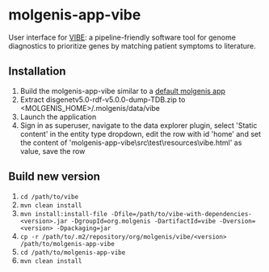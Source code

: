 # molgenis-app-vibe
User interface for [VIBE](https://github.com/molgenis/vibe): a pipeline-friendly software tool for
genome diagnostics to prioritize genes by matching patient symptoms to literature.

## Installation

1. Build the molgenis-app-vibe similar to a [default molgenis app](https://molgenis.gitbooks.io/molgenis/content/install_molgenis/guide-local-compile.html)
2. Extract disgenetv5.0-rdf-v5.0.0-dump-TDB.zip to <MOLGENIS_HOME>/.molgenis/data/vibe
3. Launch the application
4. Sign in as superuser, navigate to the data explorer plugin, select 'Static content' in the entity type dropdown, edit the row with id 'home' and set the content of 'molgenis-app-vibe\src\test\resources\vibe.html' as value, save the row

## Build new version

1. `cd /path/to/vibe`
2. `mvn clean install`
3. `mvn install:install-file -Dfile=/path/to/vibe-with-dependencies-<version>.jar -DgroupId=org.molgenis -DartifactId=vibe -Dversion=<version> -Dpackaging=jar`
4. `cp -r /path/to/.m2/repository/org/molgenis/vibe/<version> /path/to/molgenis-app-vibe`
5. `cd /path/to/molgenis-app-vibe`
6. `mvn clean install`

